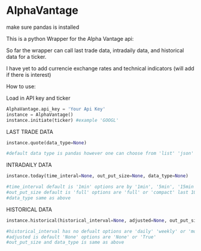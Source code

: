 # AlphaVantage

make sure pandas is installed

This is a python Wrapper for the Alpha Vantage api:

So far the wrapper can call last trade data, intradaily data, and historical data for a ticker.

I have yet to add currencie exchange rates and technical indicators (will add if there is interest)

How to use:

Load in API key and ticker
```python
AlphaVantage.api_key = 'Your Api Key'
instance = AlphaVantage()
instance.initiate(ticker) #example 'GOOGL'
```
LAST TRADE DATA
```python
instance.quote(data_type=None)

#default data type is pandas however one can choose from 'list' 'json' 'csv' 'pandas'
```

INTRADAILY DATA
```python
instance.today(time_interal=None, out_put_size=None, data_type=None)

#time_interval default is '1min' options are by '1min', '5min', '15min', '30min', or '60min'
#out_put_size default is 'full' options are 'full' or 'compact' last 100
#data_type same as above
```

HISTORICAL DATA
```python
instance.historical(historical_interval=None, adjusted=None, out_put_size=None, data_type=None)

#historical_interval has no defualt options are 'daily' 'weekly' or 'monthly'
#adjusted is default 'None' options are 'None' or 'True'
#out_put_size and data_type is same as above
```


